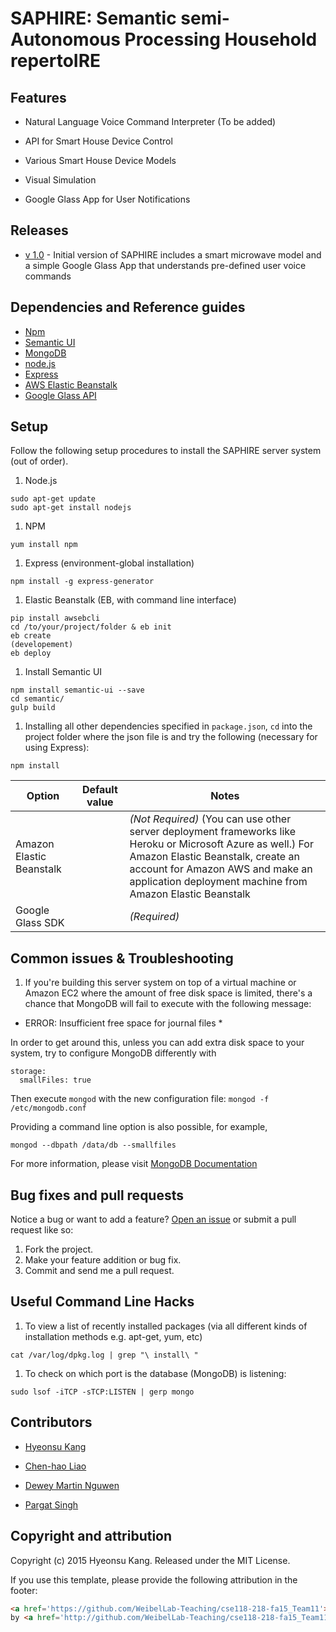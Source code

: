 # SAPHIRE: Semantic semi-Autonomous Processing Household repertoIRE

## Features

* Natural Language Voice Command Interpreter (To be added)

* API for Smart House Device Control

* Various Smart House Device Models

* Visual Simulation

* Google Glass App for User Notifications

## Releases
* [v 1.0](https://github.com/WeibelLab-Teaching/cse118-218-fa15_Team11) - Initial version of SAPHIRE includes a smart microwave model and a simple Google Glass App that understands pre-defined user voice commands

## Dependencies and Reference guides

* [Npm](http://www.npmjs.com/)
* [Semantic UI](http://semantic-ui.com/)
* [MongoDB](https://www.mongodb.org/)
* [node.js](https://nodejs.org/en/)
* [Express](http://expressjs.com/)
* [AWS Elastic Beanstalk](https://aws.amazon.com/elasticbeanstalk/)
* [Google Glass API](https://developers.google.com/glass/develop/gdk/voice)


## Setup

Follow the following setup procedures to install the SAPHIRE server system (out of order).

1. Node.js

```
sudo apt-get update
sudo apt-get install nodejs
```

1. NPM

```
yum install npm
```

1. Express (environment-global installation)

```
npm install -g express-generator
```

1. Elastic Beanstalk (EB, with command line interface)

```
pip install awsebcli
cd /to/your/project/folder & eb init
eb create
(developement)
eb deploy
```

1. Install Semantic UI

```
npm install semantic-ui --save
cd semantic/
gulp build
```

1. Installing all other dependencies specified in `package.json`, `cd` into the project folder where the json file is and try the following (necessary for using Express):

```
npm install
```

| Option                   | Default value           | Notes                                                                                                     |
|--------------------------|-------------------------|-----------------------------------------------------------------------------------------------------------|
| Amazon Elastic Beanstalk |                         | *(Not Required)* (You can use other server deployment frameworks like Heroku or Microsoft Azure as well.) For Amazon Elastic Beanstalk, create an account for Amazon AWS and make an application deployment machine from Amazon Elastic Beanstalk |
| Google Glass SDK |                 | *(Required)*                  |

## Common issues & Troubleshooting

1. If you're building this server system on top of a virtual machine or Amazon EC2 where the amount of free disk space is limited, there's a chance that MongoDB will fail to execute with the following message:

* ERROR: Insufficient free space for journal files *

In order to get around this, unless you can add extra disk space to your system, try to configure MongoDB differently with 

```
storage:
  smallFiles: true
```

Then execute `mongod` with the new configuration file: `mongod -f /etc/mongodb.conf`

Providing a command line option is also possible, for example,

`mongod --dbpath /data/db --smallfiles`

For more information, please visit [MongoDB Documentation](https://docs.mongodb.org/manual/reference/configuration-options/#storage.mmapv1.smallFiles)

## Bug fixes and pull requests

Notice a bug or want to add a feature? [Open an issue](https://github.com/WeibelLab-Teaching/cse118-218-fa15_Team11/issues) or submit a pull request like so:

1. Fork the project.
1. Make your feature addition or bug fix.
1. Commit and send me a pull request.

## Useful Command Line Hacks

1. To view a list of recently installed packages (via all different kinds of installation methods e.g. apt-get, yum, etc)

`cat /var/log/dpkg.log | grep "\ install\ "`

1. To check on which port is the database (MongoDB) is listening:

`sudo lsof -iTCP -sTCP:LISTEN | gerp mongo`


## Contributors 

* [Hyeonsu Kang](https://www.linkedin.com/pub/hyeonsu-kang/93/28b/684)

* [Chen-hao Liao](https://github.com/Chenhaoxd)

* [Dewey Martin Nguwen](https://github.com/martininguyen)

* [Pargat Singh](https://github.com/gotsingh)

## Copyright and attribution

Copyright (c) 2015 Hyeonsu Kang. Released under the MIT License.

If you use this template, please provide the following attribution in the footer: 

```html
<a href='https://github.com/WeibelLab-Teaching/cse118-218-fa15_Team11'>SAPHIRE</a> 
by <a href='http://github.com/WeibelLab-Teaching/cse118-218-fa15_Team11'>Team11</a>.
```
